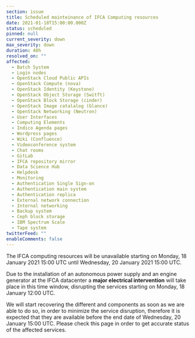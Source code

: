 ```yaml
---
section: issue
title: Scheduled mainteinance of IFCA Computing resources
date: 2021-01-18T15:00:00.000Z
status: scheduled
pinned: null
current_severity: down
max_severity: down
duration: 48h
resolved_on: ""
affected:
  - Batch System
  - Login nodes
  - OpenStack Cloud Public APIs
  - OpenStack Compute (nova)
  - OpenStack Identity (Keystone)
  - OpenStack Object Storage (Switft)
  - OpenStack Block Storage (cinder)
  - OpenStack Image catalalog (Glance)
  - OpenStack Networking (Neutron)
  - User Interfaces
  - Computing Elements
  - Indico Agenda pages
  - Wordpress pages
  - Wiki (Confluence)
  - Videoconference system
  - Chat rooms
  - GitLab
  - IFCA repository mirror
  - Data Science Hub
  - Helpdesk
  - Monitoring
  - Authentication Single Sign-on
  - Authentication main system
  - Authentication replica
  - External network connection
  - Internal networking
  - Backup system
  - Ceph block storage
  - IBM Spectrum Scale
  - Tape system
twitterFeed: ""
enableComments: false
---
```

The IFCA computing resources will be unavailable starting on Monday, 18 January 2021 15:00 UTC until Wednesday, 20 January 2021 15:00 UTC.

Due to the installation of an autonomous power supply and an engine generator at the IFCA datacenter a **major electrical intervention** will take place in this time window, disrupting the services starting on Monday, 18 January 12:00 UTC.

We will start recovering the different and components as soon as we are able to do so, in order to minimize the service disruption, therefore it is expected that they are available before the end date of Wednesday, 20 January 15:00 UTC. Please check this page in order to get accurate status of the affected services.
